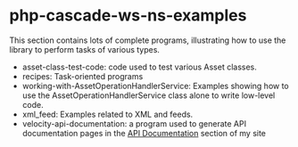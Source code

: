 # php-cascade-ws-ns-examples
This section contains lots of complete programs, illustrating how to use the library to perform tasks of various types.
<ul>
<li>asset-class-test-code: code used to test various Asset classes.</li>
<li>recipes: Task-oriented programs</li>
<li>working-with-AssetOperationHandlerService: Examples showing how to use the AssetOperationHandlerService class alone to write low-level code.</li>
<li>xml_feed: Examples related to XML and feeds.</li>
<li>velocity-api-documentation: a program used to generate API documentation pages in the <a href="http://www.upstate.edu/cascade-admin/formats/velocity/api-documentation/index.php">API Documentation</a> section of my site</li>
</ul>